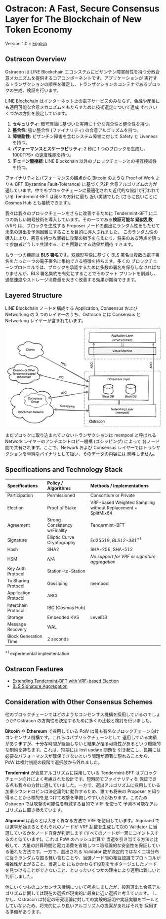 # Ostracon: A Fast, Secure Consensus Layer for The Blockchain of New Token Economy

Version 1.0 :: [English](README.md)

## Ostracon Overview

Ostracon は LINE Blockchain エコシステムにビザンチン障害耐性を持つ分散合意メカニズムを提供するコアコンポーネントです。アプリケーションが
実行するトランザクションの順序を確定し、トランザクションのコンテナであるブロックの生成、検証を行います。

LINE Blockchain はインターネット上の電子サービスのみならず、金融や産業にも適用可能な合意メカニズムをもたらすために技術選定について達成
すべきいくつかの方針を設定しています。

1. **セキュリティ**: 暗号理論に基づいた実用に十分な完全性と健全性を持つ。
2. **整合性**: 強い整合性 (ファイナリティ) の合意アルゴリズムを持つ。
3. **障害耐性**: ビザンチン障害を含むシステム障害に対して Safety と Liveness を持つ。
4. **パフォーマンスとスケーラビリティ**: 2 秒に 1 つのブロックを生成し、1000TPS+ の速度性能を持つ。
5. **チェーン間接続**: LINE Blockchain 以外のブロックチェーンとの相互接続性を持つ。

ファイナリティとパフォーマンスの観点から Bitcoin のような Proof of Work よりも BFT (Byzantine Fault-Tolerance) に基づく P2P
合意アルゴリズムの方が適しています。中でもブロックチェーンに最適化された近代的な設計が行われている Tendermint-BFT は我々の方針に最も
近い実装でした (さらに良いことに Cosmos Hub とも接続できます)。

我々は我々のブロックチェーンをさらに改善するために Tendermint-BFT に二つの新しい暗号技術を導入しています。その一つである**検証可能な
疑似乱数** (VRF) は、ブロックを生成する Proposer ノードの選出にランダム性をもたせて未来の選出を予測困難にすることを目的に導入されました。
このランダム性の導入により、悪意を持つ攻撃者に攻撃の猶予を与えたり、将来のある時点を狙って参加者どうしで共謀することを困難にする効果が期待
できます。

もう一つの機能は **BLS 署名**です。双線形写像に基づく BLS 署名は複数の電子署名をたった一つの電子署名に集約できる特徴を持ちます。多くの
ブロックチェーンプロトコルでは、ブロックを承認するために多数の署名を保存しなければなりませんが、BLS 署名集約を有効にすることでそのフット
プリントを削減し、通信速度やストレージ消費量を大きく改善する効果が期待できます。

## Layered Structure

LINE Blockchain ノードを構成する Application, Consensus および Networking の 3 つのレイヤーのうち、Ostracon には Consensus と
Networking レイヤーが含まれています。

![Layered Structure](layered_structure.png)

まだブロックに取り込まれていないトランザクションは mempool と呼ばれる Network レイヤーのアンチエントロピー機構 (ゴシッピング) によって
各ノード間で共有されます。ここで、Network および Consensus レイヤーではトランザクションを単純なバイナリとして扱い、そのデータの内容には
関与しません。

## Specifications and Technology Stack

| Specifications        | Policy / Algorithms           | Methods / Implementations                       |
|:----------------------|:------------------------------|:------------------------------------------------|
| Participation         | Permissioned                  | Consortium or Private                           |
| Election              | Proof of Stake                | VRF-based Weighted Sampling without Replacement + SplitMix64 |
| Agreement             | Strong Consistency w/Finality | Tendermint-BFT                                  |
| Signature             | Elliptic Curve Cryptography   | Ed25519, *BLS12-381*<sup>*1</sup>               |
| Hash                  | SHA2                          | SHA-256, SHA-512                                |
| HSM                   | *N/A*                         | *No support for VRF or signature aggregation*   |
| Key Auth Protocol     | Station-to-Station            | |
| Tx Sharing Protocol   | Gossiping                     | mempool |
| Application Protocol  | ABCI                          | |
| Interchain Protocol   | IBC (Cosmos Hub)              | |
| Storage               | Embedded KVS                  | LevelDB |
| Message Recovery      | WAL | |
| Block Generation Time | 2 seconds | |

<sup>*1</sup> experimental implementation.

## Ostracon Features

* [Extending Tendermint-BFT with VRF-based Election](consensus/index_ja.md)
* [BLS Signature Aggregation](signature-aggregation/index_ja.md)

## Consideration with Other Consensus Schemes

他のブロックチェーンではどのようなコンセンサス機構を採用しているのでしょうか? Ostracon の方向性を決定するために多くの比較と検討を行いました。

**Bitcoin** や **Ethereum** で採用している PoW は最も有名なブロックチェーン向けコンセンサス機構です。これらはパブリックチェーンとして
運用している実績がありますが、十分な時間が経過しないと結果が覆る可能性があるという機能的な制約を持ちます。これは、短期には lost update 問題を
引き起こし、長期には必要なパフォーマンスが確保できないという問題が顕著に現れることから、PoW は検討初期の段階で選択肢から外れました。

**Tendermint** が合意アルゴリズムに採用している Tendermint-BFT はブロックチェーン向けによく考慮された設計です。短時間でファイナリティを
保証できる点も我々の方針に適していました。一方で、選出アルゴリズムに採用している加重ラウンドロビンは決定論的に動作するため、誰でも将来の
Proposer を知り得ることから標的を見つけて攻撃を準備しやすい点があります。このため Ostracon では攻撃の可能性を軽減する目的で VRF を使って
予測不可能なアルゴリズムに置き換えています。

**Algorand** は我々とは大きく異なる方法で VRF を使用しています。Algorand では選挙が始まるとそれぞれのノードが VRF 乱数を生成して次の
Validator に当選しているかをノード自身が判断します (すべてのノードが一斉にコイントスするのと似ています)。これは PoW のハッシュ計算で
当選を引き当てる方法と比較して、大量の計算時間と電力消費を省略しつつ暗号論的な安全性を保証している優れた方法です。一方で、選出される
Validator 数が決定的ではなく二項分布に従うランダムな振る舞い含むことや、当選ノード間の相互認識でプロトコルが複雑性が上がること、当選した
にもかかわらず役割をサボタージュしたノードを見つけることができないこと、といったいくつかの理由により適用は難しいと判断しました。

他にいくつものコンセンサス機構について考慮しましたが、役割選出と合意アルゴリズムに関しては現在の選択が現実的に最良に近い選択と考えています。
しかし、Ostracon は特定の研究理論に対しての実験的証明や実証実験をゴールとしていないため、将来的により良いアルゴリズムの提案があればそれを
採用する準備があります。
